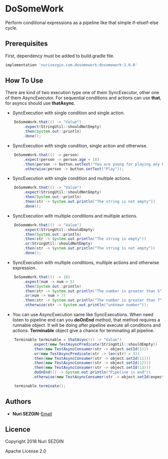 # DoSomeWork
Perform conditional expressions as a pipeline like that simple if-elseif-else cycle.

## Prerequisites
First, dependency must be added to build.gradle file.
```groovy
implementation 'nurisezgin.com.dosomework:dosomework:1.0.0'
```
## How To Use
There are kind of two execution type one of them SyncExecutor, other one of them AsyncExecutor. For sequential conditions and actions can use **that**, for asyncs should use **thatAsync**.

* SyncExecution with single condition and single action.

```java
    DoSomeWork.that(() -> "Value")
        .expect(StringUtil::shouldNotEmpty)
        .then(System.out::println)
        .done();
```

* SyncExecution with single condition, single action and otherwise.

```java
    DoSomeWork.that(() -> person)
        .expect(person -> person.age < 18)
        .then(person -> button.setText("You are young for playing any bet"))
        .otherwise(person -> button.setText("Play"));
```

* SyncExecution with single condition and multiple actions.

```java
    DoSomeWork.that(() -> "Value")
        .expect(StringUtil::shouldNotEmpty)
        .then(System.out::println)
        .then(str -> System.out.println("The string is not empty"))
        .done();
```

* SyncExecution with multiple conditions and multiple actions.

```java
    DoSomeWork.that(() -> "Value")
        .expect(StringUtil::shouldEmpty)
        .then(System.out::println)
        .then(str -> System.out.println("The string is empty"))
        .or(StringUtil::shouldNotEmpty)
        .then(str -> System.out.println("The string is not empty"))
        .done();
```

* SyncExecution with multiple conditions, multiple actions and otherwise expression.

```java
    DoSomeWork.that(() -> 10)
        .expect(num -> num > 5)
        .then(System.out::println)
        .then(str -> System.out.println("The number is greater than 5"))
        .or(num -> num > 7)
        .then(str -> System.out.println("The number is greater than 7"))
        .otherwise(str -> System.out.println("unknown number"));
```

* You can use AsyncExecution same like SyncExecutions. When need listen to pipeline end can you **doOnEnd** method, that method requires a runnable object. It will be doing after pipeline execute all conditions and actions. **Terminable** object give a chance for terminating all pipeline. 

```java
    Terminable terminable = thatAsync(() -> "Value")
            .expect(new TestAsyncPredicate(StringUtil::shouldEmpty))
            .then(new TestAsyncConsumer(str -> object.setId(1)))
            .or(new TestAsyncPredicate(str -> len(str) < 3))
            .then(new TestAsyncConsumer(str -> object.setId(11)))
            .then(new TestAsyncConsumer(str -> object.setId(12)))
            .then(new TestAsyncConsumer(str -> object.setId(13)))
            .doOnEnd(() -> System.out.println("Pipeline is end"))
            .otherwise(new TestAsyncConsumer(str -> object.setId(expected)));

    terminable.terminate();    
```

## Authors
* **Nuri SEZGIN**-[Email](acnnurisezgin@gmail.com)

## Licence
Copyright 2018 Nuri SEZGIN

Apache License 2.0
